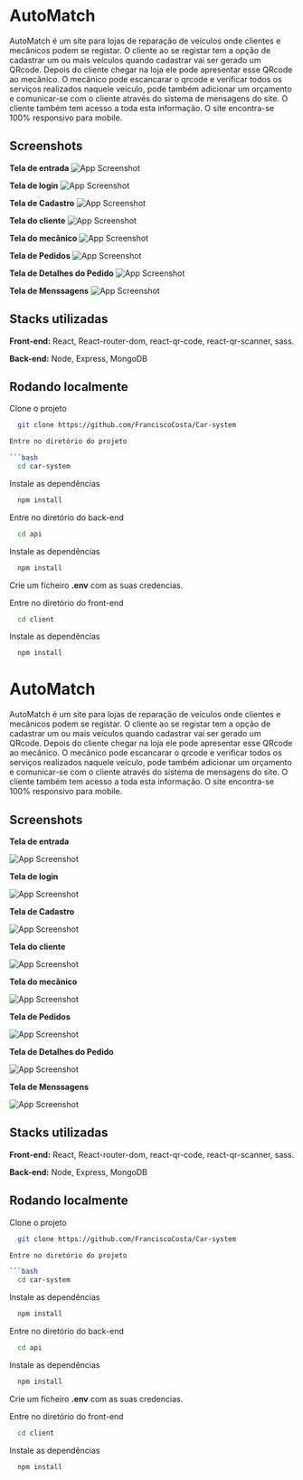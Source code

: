 
# AutoMatch

AutoMatch é um site para lojas de reparação de veículos onde clientes e mecânicos podem se registar. O cliente ao se registar tem a opção de cadastrar um ou mais veículos quando cadastrar vai ser gerado um QRcode. Depois do cliente chegar na loja ele pode apresentar esse QRcode ao mecânico. O mecânico pode escancarar o qrcode e verificar todos os serviços realizados naquele veículo, pode também adicionar um orçamento e comunicar-se com o cliente através do sistema de mensagens do site. O cliente também tem acesso a toda esta informação. O site encontra-se 100% responsivo para mobile.






## Screenshots


**Tela de entrada**
![App Screenshot](https://iili.io/H8agqge.md.png)


**Tela de login**
![App Screenshot](https://iili.io/H8ayNaf.md.png)

**Tela de Cadastro**
![App Screenshot](https://iili.io/H8ayZuV.md.png)


**Tela do cliente**
![App Screenshot](https://iili.io/H8c9eKg.md.png)


**Tela do mecânico**
![App Screenshot](https://iili.io/H8cHozB.md.png)


**Tela de Pedidos**
![App Screenshot](https://iili.io/H8c96xI.png)

**Tela de Detalhes do Pedido**
![App Screenshot](https://iili.io/H8c9Lfn.png)


**Tela de Menssagens**
![App Screenshot](https://iili.io/H8c9DJf.md.png)

## Stacks utilizadas

**Front-end:** React, React-router-dom, react-qr-code, react-qr-scanner, sass.

**Back-end:** Node, Express, MongoDB


## Rodando localmente

Clone o projeto

```bash
  git clone https://github.com/FranciscoCosta/Car-system

Entre no diretório do projeto

```bash
  cd car-system
```

Instale as dependências

```bash
  npm install
```

Entre no diretório do back-end

```bash
  cd api
```

Instale as dependências

```bash
  npm install
```

Crie um ficheiro **.env** com as suas credencias.


Entre no diretório do front-end

```bash
  cd client
```
Instale as dependências

```bash
  npm install
```



# AutoMatch

AutoMatch é um site para lojas de reparação de veículos onde clientes e mecânicos podem se registar. O cliente ao se registar tem a opção de cadastrar um ou mais veículos quando cadastrar vai ser gerado um QRcode. Depois do cliente chegar na loja ele pode apresentar esse QRcode ao mecânico. O mecânico pode escancarar o qrcode e verificar todos os serviços realizados naquele veículo, pode também adicionar um orçamento e comunicar-se com o cliente através do sistema de mensagens do site. O cliente também tem acesso a toda esta informação. O site encontra-se 100% responsivo para mobile.






## Screenshots


**Tela de entrada**

![App Screenshot](https://iili.io/H8agqge.md.png)


**Tela de login**

![App Screenshot](https://iili.io/H8ayNaf.md.png)

**Tela de Cadastro**

![App Screenshot](https://iili.io/H8ayZuV.md.png)


**Tela do cliente**

![App Screenshot](https://iili.io/H8c9eKg.md.png)


**Tela do mecânico**

![App Screenshot](https://iili.io/H8cHozB.md.png)


**Tela de Pedidos**

![App Screenshot](https://iili.io/H8c96xI.png)

**Tela de Detalhes do Pedido**

![App Screenshot](https://iili.io/H8c9Lfn.png)


**Tela de Menssagens**

![App Screenshot](https://iili.io/H8c9DJf.md.png)

## Stacks utilizadas

**Front-end:** React, React-router-dom, react-qr-code, react-qr-scanner, sass.

**Back-end:** Node, Express, MongoDB


## Rodando localmente

Clone o projeto

```bash
  git clone https://github.com/FranciscoCosta/Car-system

Entre no diretório do projeto

```bash
  cd car-system
```

Instale as dependências

```bash
  npm install
```

Entre no diretório do back-end

```bash
  cd api
```

Instale as dependências

```bash
  npm install
```

Crie um ficheiro **.env** com as suas credencias.


Entre no diretório do front-end

```bash
  cd client
```
Instale as dependências

```bash
  npm install
```


